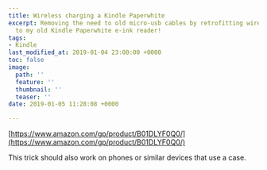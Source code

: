 ```yaml
---
title: Wireless charging a Kindle Paperwhite
excerpt: Removing the need to old micro-usb cables by retrofitting wireless charging
  to my old Kindle Paperwhite e-ink reader!
tags:
- Kindle
last_modified_at: 2019-01-04 23:00:00 +0000
toc: false
image:
  path: ''
  feature: ''
  thumbnail: ''
  teaser: ''
date: 2019-01-05 11:28:08 +0000

---
```

[https://www.amazon.com/gp/product/B01DLYF0Q0/](https://www.amazon.com/gp/product/B01DLYF0Q0/)

This trick should also work on phones or similar devices that use a case.
